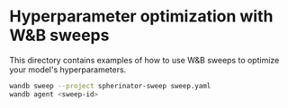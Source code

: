 # Hyperparameter optimization with W&B sweeps

This directory contains examples of how to use W&B sweeps to optimize your model's hyperparameters.

```bash
wandb sweep --project spherinator-sweep sweep.yaml
wandb agent <sweep-id>
```
